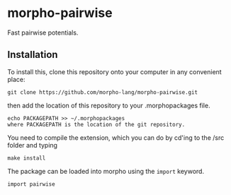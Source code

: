 # morpho-pairwise

Fast pairwise potentials.

## Installation 

To install this, clone this repository onto your computer in any convenient place:

    git clone https://github.com/morpho-lang/morpho-pairwise.git

then add the location of this repository to your .morphopackages file.

    echo PACKAGEPATH >> ~/.morphopackages 
    where PACKAGEPATH is the location of the git repository.

You need to compile the extension, which you can do by cd'ing to the /src folder and typing 

    make install

The package can be loaded into morpho using the `import` keyword.

    import pairwise
